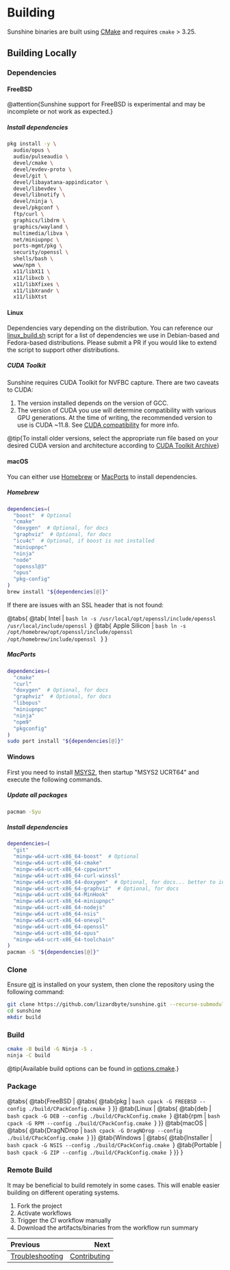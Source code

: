 # Building
Sunshine binaries are built using [CMake](https://cmake.org) and requires `cmake` > 3.25.

## Building Locally

### Dependencies

#### FreeBSD
@attention{Sunshine support for FreeBSD is experimental and may be incomplete or not work as expected.}

##### Install dependencies
```sh
pkg install -y \
  audio/opus \
  audio/pulseaudio \
  devel/cmake \
  devel/evdev-proto \
  devel/git \
  devel/libayatana-appindicator \
  devel/libevdev \
  devel/libnotify \
  devel/ninja \
  devel/pkgconf \
  ftp/curl \
  graphics/libdrm \
  graphics/wayland \
  multimedia/libva \
  net/miniupnpc \
  ports-mgmt/pkg \
  security/openssl \
  shells/bash \
  www/npm \
  x11/libX11 \
  x11/libxcb \
  x11/libXfixes \
  x11/libXrandr \
  x11/libXtst
``` 

#### Linux
Dependencies vary depending on the distribution. You can reference our
[linux_build.sh](https://github.com/LizardByte/Sunshine/blob/master/scripts/linux_build.sh) script for a list of
dependencies we use in Debian-based and Fedora-based distributions. Please submit a PR if you would like to extend the
script to support other distributions.

##### CUDA Toolkit
Sunshine requires CUDA Toolkit for NVFBC capture. There are two caveats to CUDA:

1. The version installed depends on the version of GCC.
2. The version of CUDA you use will determine compatibility with various GPU generations.
   At the time of writing, the recommended version to use is CUDA ~11.8.
   See [CUDA compatibility](https://docs.nvidia.com/deploy/cuda-compatibility/index.html) for more info.

@tip{To install older versions, select the appropriate run file based on your desired CUDA version and architecture
according to [CUDA Toolkit Archive](https://developer.nvidia.com/cuda-toolkit-archive)}

#### macOS
You can either use [Homebrew](https://brew.sh) or [MacPorts](https://www.macports.org) to install dependencies.

##### Homebrew
```bash
dependencies=(
  "boost"  # Optional
  "cmake"
  "doxygen"  # Optional, for docs
  "graphviz"  # Optional, for docs
  "icu4c"  # Optional, if boost is not installed
  "miniupnpc"
  "ninja"
  "node"
  "openssl@3"
  "opus"
  "pkg-config"
)
brew install "${dependencies[@]}"
```

If there are issues with an SSL header that is not found:

@tabs{
  @tab{ Intel | ```bash
    ln -s /usr/local/opt/openssl/include/openssl /usr/local/include/openssl
    ```}
  @tab{ Apple Silicon | ```bash
    ln -s /opt/homebrew/opt/openssl/include/openssl /opt/homebrew/include/openssl
    ```
  }
}

##### MacPorts
```bash
dependencies=(
  "cmake"
  "curl"
  "doxygen"  # Optional, for docs
  "graphviz"  # Optional, for docs
  "libopus"
  "miniupnpc"
  "ninja"
  "npm9"
  "pkgconfig"
)
sudo port install "${dependencies[@]}"
```

#### Windows
First you need to install [MSYS2](https://www.msys2.org), then startup "MSYS2 UCRT64" and execute the following
commands.

##### Update all packages
```bash
pacman -Syu
```

##### Install dependencies
```bash
dependencies=(
  "git"
  "mingw-w64-ucrt-x86_64-boost"  # Optional
  "mingw-w64-ucrt-x86_64-cmake"
  "mingw-w64-ucrt-x86_64-cppwinrt"
  "mingw-w64-ucrt-x86_64-curl-winssl"
  "mingw-w64-ucrt-x86_64-doxygen"  # Optional, for docs... better to install official Doxygen
  "mingw-w64-ucrt-x86_64-graphviz"  # Optional, for docs
  "mingw-w64-ucrt-x86_64-MinHook"
  "mingw-w64-ucrt-x86_64-miniupnpc"
  "mingw-w64-ucrt-x86_64-nodejs"
  "mingw-w64-ucrt-x86_64-nsis"
  "mingw-w64-ucrt-x86_64-onevpl"
  "mingw-w64-ucrt-x86_64-openssl"
  "mingw-w64-ucrt-x86_64-opus"
  "mingw-w64-ucrt-x86_64-toolchain"
)
pacman -S "${dependencies[@]}"
```

### Clone
Ensure [git](https://git-scm.com) is installed on your system, then clone the repository using the following command:

```bash
git clone https://github.com/lizardbyte/sunshine.git --recurse-submodules
cd sunshine
mkdir build
```

### Build

```bash
cmake -B build -G Ninja -S .
ninja -C build
```

@tip{Available build options can be found in
[options.cmake](https://github.com/LizardByte/Sunshine/blob/master/cmake/prep/options.cmake).}

### Package

@tabs{
  @tab{FreeBSD | @tabs{
    @tab{pkg | ```bash
      cpack -G FREEBSD --config ./build/CPackConfig.cmake
      ```}
  }}
  @tab{Linux | @tabs{
    @tab{deb | ```bash
      cpack -G DEB --config ./build/CPackConfig.cmake
      ```}
    @tab{rpm | ```bash
      cpack -G RPM --config ./build/CPackConfig.cmake
      ```}
  }}
  @tab{macOS | @tabs{
    @tab{DragNDrop | ```bash
      cpack -G DragNDrop --config ./build/CPackConfig.cmake
      ```}
  }}
  @tab{Windows | @tabs{
    @tab{Installer | ```bash
      cpack -G NSIS --config ./build/CPackConfig.cmake
      ```}
    @tab{Portable | ```bash
      cpack -G ZIP --config ./build/CPackConfig.cmake
      ```}
  }}
}

### Remote Build
It may be beneficial to build remotely in some cases. This will enable easier building on different operating systems.

1. Fork the project
2. Activate workflows
3. Trigger the *CI* workflow manually
4. Download the artifacts/binaries from the workflow run summary

<div class="section_buttons">

| Previous                              |                            Next |
|:--------------------------------------|--------------------------------:|
| [Troubleshooting](troubleshooting.md) | [Contributing](contributing.md) |

</div>

<details style="display: none;">
  <summary></summary>
  [TOC]
</details>
